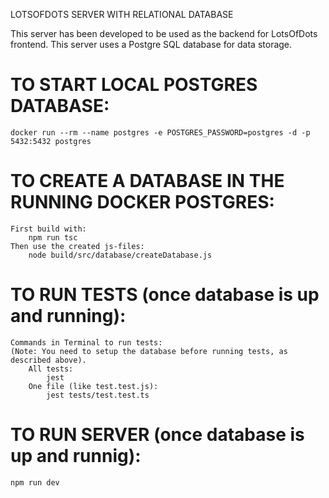 LOTSOFDOTS SERVER WITH RELATIONAL DATABASE

This server has been developed to be used as the backend for LotsOfDots frontend.
This server uses a Postgre SQL database for data storage.


# TO START LOCAL POSTGRES DATABASE:
    docker run --rm --name postgres -e POSTGRES_PASSWORD=postgres -d -p 5432:5432 postgres

# TO CREATE A DATABASE IN THE RUNNING DOCKER POSTGRES:
    First build with:
        npm run tsc
    Then use the created js-files:
        node build/src/database/createDatabase.js

# TO RUN TESTS (once database is up and running):
    Commands in Terminal to run tests:
    (Note: You need to setup the database before running tests, as described above).
        All tests:
            jest
        One file (like test.test.js):
            jest tests/test.test.ts

# TO RUN SERVER (once database is up and runnig):
    npm run dev


